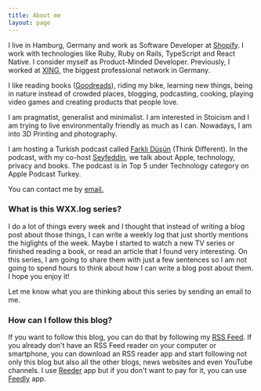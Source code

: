 ```yaml
---
title: About me
layout: page
---
```


I live in Hamburg, Germany and work as Software Developer at [Shopify](http://shopify.com). I work with technologies like Ruby, Ruby on Rails, TypeScript and React Native. I consider myself as Product-Minded Developer. Previously, I worked at [XING](http://xing.com), the biggest professional network in Germany.

I like reading books ([Goodreads](https://www.goodreads.com/user/show/38416033-mert)), riding my bike, learning new things, being in nature instead of crowded places, blogging, podcasting, cooking, playing video games and creating products that people love.

I am pragmatist, generalist and minimalist. I am interested in Stoicism and I am trying to live environmentally friendly as much as I can. Nowadays, I am into 3D Printing and photography.

I am hosting a Turkish podcast called [Farklı Düşün](https://podcasts.apple.com/tr/podcast/id1572640234) (Think Different). In the podcast, with my co-host [Seyfeddin](https://seyfedd.in), we talk about Apple, technology, privacy and books. The podcast is in Top 5 under Technology category on Apple Podcast Turkey.

You can contact me by [email.](mailto:mertbulan@icloud.com)



### What is this WXX.log series?

I do a lot of things every week and I thought that instead of writing a blog post about those things, I can write a weekly log that just shortly mentions the higlights of the week. Maybe I started to watch a new TV series or finished reading a book, or read an article that I found very interesting. On this series, I am going to share them with just a few sentences so I am not going to spend hours to think about how I can write a blog post about them. I hope you enjoy it! 

Let me know what you are thinking about this series by sending an email to me.


### How can I follow this blog?

If you want to follow this blog, you can do that by following my [RSS Feed](http://mertbulan.com/feed.xml). If you already don't have an RSS Feed reader on your computer or smartphone, you can download an RSS reader app and start following not only this blog but also all the other blogs, news websites and even YouTube channels. I use [Reeder](https://www.reederapp.com) app but if you don't want to pay for it, you can use [Feedly](https://feedly.com) app.